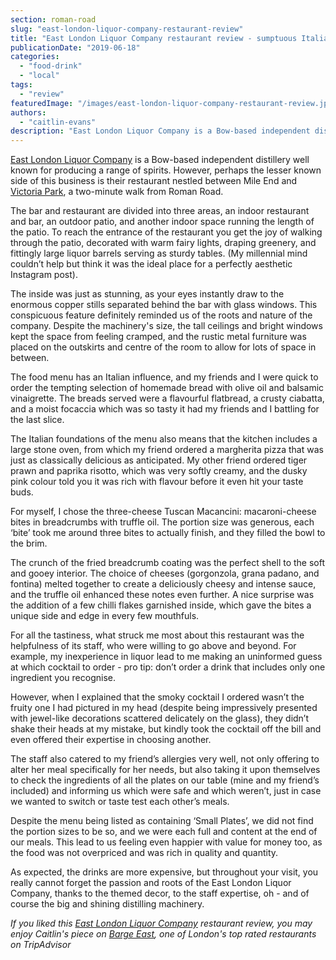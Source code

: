 ```yaml
---
section: roman-road
slug: "east-london-liquor-company-restaurant-review"
title: "East London Liquor Company restaurant review - sumptuous Italian bites in the heart of a distillery"
publicationDate: "2019-06-18"
categories: 
  - "food-drink"
  - "local"
tags: 
  - "review"
featuredImage: "/images/east-london-liquor-company-restaurant-review.jpg"
authors: 
  - "caitlin-evans"
description: "East London Liquor Company is a Bow-based independent distillery well known for producing a range of spirits. However, perhaps the lesser known side of this business is their restaurant nestled between Mile End and Victoria Park, a two-minute walk from Roman Road."
---
```


[East London Liquor Company](https://romanroadlondon.com/alex-wolpert-east-london-liquor-company/) is a Bow-based independent distillery well known for producing a range of spirits. However, perhaps the lesser known side of this business is their restaurant nestled between Mile End and [Victoria Park](https://romanroadlondon.com/victoria-park-east-london-bow/), a two-minute walk from Roman Road.

The bar and restaurant are divided into three areas, an indoor restaurant and bar, an outdoor patio, and another indoor space running the length of the patio. To reach the entrance of the restaurant you get the joy of walking through the patio, decorated with warm fairy lights, draping greenery, and fittingly large liquor barrels serving as sturdy tables. (My millennial mind couldn’t help but think it was the ideal place for a perfectly aesthetic Instagram post).

The inside was just as stunning, as your eyes instantly draw to the enormous copper stills separated behind the bar with glass windows. This conspicuous feature definitely reminded us of the roots and nature of the company. Despite the machinery's size, the tall ceilings and bright windows kept the space from feeling cramped, and the rustic metal furniture was placed on the outskirts and centre of the room to allow for lots of space in between.

The food menu has an Italian influence, and my friends and I were quick to order the tempting selection of homemade bread with olive oil and balsamic vinaigrette. The breads served were a flavourful flatbread, a crusty ciabatta, and a moist focaccia which was so tasty it had my friends and I battling for the last slice.

The Italian foundations of the menu also means that the kitchen includes a large stone oven, from which my friend ordered a margherita pizza that was just as classically delicious as anticipated. My other friend ordered tiger prawn and paprika risotto, which was very softly creamy, and the dusky pink colour told you it was rich with flavour before it even hit your taste buds.

For myself, I chose the three-cheese Tuscan Macancini: macaroni-cheese bites in breadcrumbs with truffle oil. The portion size was generous, each ‘bite’ took me around three bites to actually finish, and they filled the bowl to the brim.

The crunch of the fried breadcrumb coating was the perfect shell to the soft and gooey interior. The choice of cheeses (gorgonzola, grana padano, and fontina) melted together to create a deliciously cheesy and intense sauce, and the truffle oil enhanced these notes even further. A nice surprise was the addition of a few chilli flakes garnished inside, which gave the bites a unique side and edge in every few mouthfuls.

For all the tastiness, what struck me most about this restaurant was the helpfulness of its staff, who were willing to go above and beyond. For example, my inexperience in liquor lead to me making an uninformed guess at which cocktail to order - pro tip: don’t order a drink that includes only one ingredient you recognise.

However, when I explained that the smoky cocktail I ordered wasn’t the fruity one I had pictured in my head (despite being impressively presented with jewel-like decorations scattered delicately on the glass), they didn’t shake their heads at my mistake, but kindly took the cocktail off the bill and even offered their expertise in choosing another.

The staff also catered to my friend’s allergies very well, not only offering to alter her meal specifically for her needs, but also taking it upon themselves to check the ingredients of all the plates on our table (mine and my friend’s included) and informing us which were safe and which weren’t, just in case we wanted to switch or taste test each other’s meals.

Despite the menu being listed as containing ‘Small Plates’, we did not find the portion sizes to be so, and we were each full and content at the end of our meals. This lead to us feeling even happier with value for money too, as the food was not overpriced and was rich in quality and quantity.

As expected, the drinks are more expensive, but throughout your visit, you really cannot forget the passion and roots of the East London Liquor Company, thanks to the themed decor, to the staff expertise, oh - and of course the big and shining distilling machinery.

_If you liked this [East London Liquor Company](https://eastlondonliquorcompany.com/) restaurant review, you may enjoy Caitlin's piece on [Barge East](https://romanroadlondon.com/barge-east-restaurant-review/), one of London's top rated restaurants on TripAdvisor_
